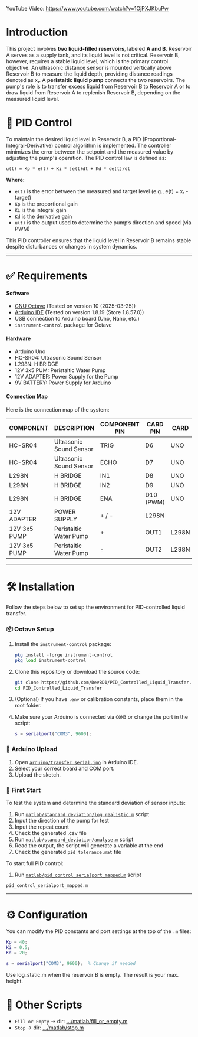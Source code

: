 YouTube Video: https://www.youtube.com/watch?v=1OjPXJKbuPw

# Introduction

This project involves **two liquid-filled reservoirs**, labeled **A and B**. Reservoir A serves as a supply tank, and its liquid level is not critical. Reservoir B, however, requires a stable liquid level, which is the primary control objective. An ultrasonic distance sensor is mounted vertically above Reservoir B to measure the liquid depth, providing distance readings denoted as x₁. A **peristaltic liquid pump** connects the two reservoirs. The pump's role is to transfer excess liquid from Reservoir B to Reservoir A or to draw liquid from Reservoir A to replenish Reservoir B, depending on the measured liquid level.

# 📐 PID Control
To maintain the desired liquid level in Reservoir B, a PID (Proportional-Integral-Derivative) control algorithm is implemented. The controller minimizes the error between the setpoint and the measured value by adjusting the pump's operation. 
The PID control law is defined as:

```
u(t) = Kp * e(t) + Ki * ∫e(t)dt + Kd * de(t)/dt
```

**Where:**
- ```e(t)``` is the error between the measured and target level (e.g., e(t) = x₁ - target)
- ```Kp``` is the proportional gain
- ```Ki``` is the integral gain
- ```Kd``` is the derivative gain
- ```u(t)``` is the output used to determine the pump’s direction and speed (via PWM)

This PID controller ensures that the liquid level in Reservoir B remains stable despite disturbances or changes in system dynamics.

---
# ✅ Requirements

#### Software
- [GNU Octave](https://www.gnu.org/software/octave/) (Tested on version 10 (2025-03-25))
- [Arduino IDE](https://www.arduino.cc/en/software) (Tested on version 1.8.19 (Store 1.8.57.0))
- USB connection to Arduino board (Uno, Nano, etc.)
- `instrument-control` package for Octave

#### Hardware
- Arduino Uno
- HC-SR04:  Ultrasonic Sound Sensor
- L298N: H BRIDGE
- 12V 3x5 PUM: Peristaltic Water Pump
- 12V ADAPTER: Power Supply for the Pump
- 9V BATTERY: Power Supply for Arduino

#### Connection Map
Here is the connection map of the system:

COMPONENT | DESCRIPTION | COMPONENT PIN | CARD PIN | CARD
--- | --- | --- | --- | ---
HC-SR04 | Ultrasonic Sound Sensor | TRIG | D6 | UNO
HC-SR04 | Ultrasonic Sound Sensor | ECHO | D7 | UNO
L298N | H BRIDGE | IN1 | D8 | UNO
L298N | H BRIDGE | IN2 | D9 | UNO
L298N | H BRIDGE | ENA | D10 (PWM) | UNO
12V ADAPTER | POWER SUPPLY | + / - | L298N
12V 3x5 PUMP | Peristaltic Water Pump | + | OUT1 | L298N
12V 3x5 PUMP | Peristaltic Water Pump | - | OUT2 | L298N

---
# 🛠️ Installation 
Follow the steps below to set up the environment for PID-controlled liquid transfer.

### 📦 Octave Setup

1. Install the `instrument-control` package:

   ```octave
   pkg install -forge instrument-control
   pkg load instrument-control
   ```

2. Clone this repository or download the source code:

   ```bash
   git clone https://github.com/DevBD1/PID_Controlled_Liquid_Transfer.git
   cd PID_Controlled_Liquid_Transfer
   ```

3. (Optional) If you have `.env` or calibration constants, place them in the root folder.

4. Make sure your Arduino is connected via `COM3` or change the port in the script:

   ```matlab
   s = serialport("COM3", 9600);
   ```

### 🔌 Arduino Upload

1. Open [`arduino/transfer_serial.ino`](https://github.com/DevBD1/PID_Controlled_Liquid_Transfer/blob/main/arduino/transfer_serial.ino) in Arduino IDE.
2. Select your correct board and COM port.
3. Upload the sketch.

### 🧪 First Start
To test the system and determine the standard deviation of sensor inputs:
1. Run [`matlab/standard_deviation/log_realistic.m`](https://github.com/DevBD1/PID_Controlled_Liquid_Transfer/blob/main/matlab/standard_deviation/log_realistic.m) script
2. Input the direction of the pump for test
3. Input the repeat count
4. Check the generated .csv file 
5. Run [`matlab/standard_deviation/analyse.m`](https://github.com/DevBD1/PID_Controlled_Liquid_Transfer/blob/main/matlab/standard_deviation/analyse.m) script
6. Read the output, the script will generate a variable at the end
7. Check the generated `pid_tolerance.mat` file

To start full PID control:
1. Run  [`matlab/pid_control_serialport_mapped.m`](https://github.com/DevBD1/PID_Controlled_Liquid_Transfer/blob/main/matlab/pid_control_serialport_mapped.m) script

```octave
pid_control_serialport_mapped.m
```

---

# ⚙️ Configuration
You can modify the PID constants and port settings at the top of the `.m` files:

```matlab
Kp = 40;
Ki = 0.5;
Kd = 20;

s = serialport("COM3", 9600);  % Change if needed
```

Use log_static.m when the reservoir B is empty. The result is your max. height.

# 🧪 Other Scripts

- ```Fill or Empty``` -> dir: [.../matlab/fill_or_empty.m](https://github.com/DevBD1/PID_Controlled_Liquid_Transfer/blob/main/matlab/fill_or_empty.m)
- ```Stop``` -> dir: [.../matlab/stop.m](https://github.com/DevBD1/PID_Controlled_Liquid_Transfer/blob/main/matlab/stop.m)
